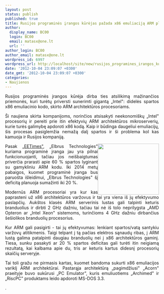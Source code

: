 ```yaml
---
layout: post
status: publish
published: true
title: Rusijos programinės įrangos kūrėjas pažada x86 emuliaciją ARM platformai
author:
  display_name: BC00
  login: BC00
  email: matasx@one.lt
  url: ''
author_login: BC00
author_email: matasx@one.lt
wordpress_id: 6997
wordpress_url: http://localhost/site/new/rusijos_programines_irangos_kurejas_pazada_x86_emuliacija_arm_platformai/
date: '2012-10-04 23:09:07 +0300'
date_gmt: '2012-10-04 23:09:07 +0300'
categories:
- Naujienos
---
```

<p style="text-align: justify;">
	Rusijos programinės įrangos kūrėja dirba ties atsilikimą mažinančios priemonės, kuri turėtų priversti sunerimti gigantą &bdquo;Intel&quot;: didelės spartos x86 emuliacinio kodo, skirto ARM architektūros procesoriams.</p>
<p style="text-align: justify;">
	&Scaron;i naujiena skirta kompanijoms, norinčios atsisakyti neekonomi&scaron;kų &bdquo;Intel&quot; procesorių ir pereiti prie itin efektyvių ARM architektūros mikroserverių, kurie turės galimybę apdoroti x86 kodą. Kaip ir būdinga daugeliui emuliacijų, &scaron;is procesas pasiglemžia nemažą dalį spartos ir &scaron;i problema kol kas kamuoja ir Rusijos kompaniją.</p>
<p>
	<img alt="" src="http://technews.lt/userfiles/ARM.jpg" style="width: 200px; height: 167px; float: right; text-align: justify;" /></p>
<p style="text-align: justify;">
	Pasak &bdquo;<a href="http://cdn.eetimes.com/electronics-news/4397620/Russian-software-runs-x86-code-on-ARM">EETimes&quot;</a>, &bdquo;Elbrus Technologies&quot; kuriama programinė įranga jau yra pilnai funkcionuojanti, tačiau jos nei&scaron;baigtumas priverčia prarasti apie 60 % spartos lyginant su gamykliniu ARM kodu. Iki 2014 metų pabaigos, kuomet programinė įranga bus paruo&scaron;ta i&scaron;leidimui, &bdquo;Elbrus Technologies&quot; &scaron;į deficitą planuoja sumažinti iki 20 %.</p>
<p style="text-align: justify;">
	Modernūs ARM procesoriai yra kur kas paprasteni už x86 architektūros varžovus ir tai yra viena i&scaron; jų efektyvumo paslapčių. Auk&scaron;tos klasės ARM serverinis lustas gali talpinti keturis branduolius ir dirbti 2 GHz dažniu, tačiau tai nė i&scaron; tolo neprilygsta &bdquo;AMD Opteron ar &bdquo;Intel Xeon&quot; sistemoms, turinčioms 4 GHz dažniu dirbančius &scaron;e&scaron;iolikos branduolių procesorius.</p>
<p style="text-align: justify;">
	Kur ARM gali pasigirti - tai jų efektyvumas: lenkiant spartos/vatą santykiu varžovų atitikmenis. Taigi telpant į tą pačias elektros sąnaudų ribas, į ARM lustą galima patalpinti daugiau branduolių nei į x86 architektūros gaminį. Tiesa, sunku pasakyti ar 20 % spartos deficitas gali turėti itin neigiamą rezultatą, kai kalbama apie du, tris ar keturis kartus didesnį procesorių skaičių serveryje.</p>
<p style="text-align: justify;">
	Tai toli gražu ne pirmasis kartas, kuomet bandoma sukurti x86 emuliacijos variklį ARM architektūrai. Pastarąja architektūrą &bdquo;pagimdžiusi&quot; &bdquo;Acorn&quot; praeityje buvo sukūrusi &bdquo;PC Emulator&quot;, kuris emuliuotiems &bdquo;Archimed&quot; ir &bdquo;RiscPC&quot; produktams leido apdoroti MS-DOS 3.3.</p>
<p>
	.</p>
